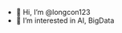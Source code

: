 - 👋 Hi, I’m @longcon123
- 👀 I’m interested in AI, BigData


<!---
longcon123/longcon123 is a ✨ special ✨ repository because its `README.md` (this file) appears on your GitHub profile.
You can click the Preview link to take a look at your changes.
--->
